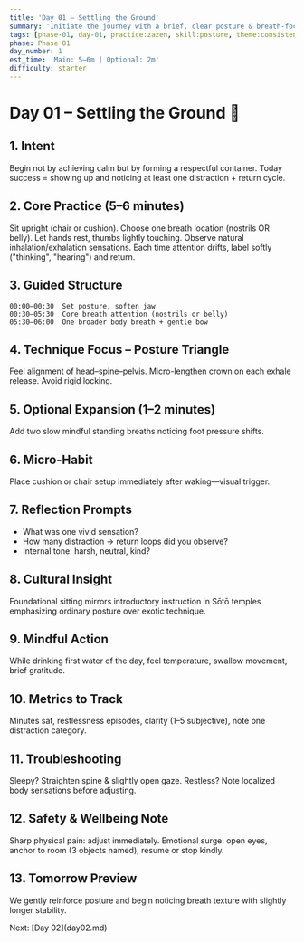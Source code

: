 ```yaml
---
title: 'Day 01 – Settling the Ground'
summary: 'Initiate the journey with a brief, clear posture & breath-focused sit establishing ritual.'
tags: [phase-01, day-01, practice:zazen, skill:posture, theme:consistency]
phase: Phase 01
day_number: 1
est_time: 'Main: 5–6m | Optional: 2m'
difficulty: starter
---
```


# Day 01 – Settling the Ground :seedling:

## 1. Intent

Begin not by achieving calm but by forming a respectful container. Today success = showing up and noticing at least one distraction + return cycle.

## 2. Core Practice (5–6 minutes)

Sit upright (chair or cushion). Choose one breath location (nostrils OR belly). Let hands rest, thumbs lightly touching. Observe natural inhalation/exhalation sensations. Each time attention drifts, label softly ("thinking", "hearing") and return.

## 3. Guided Structure

```text
00:00–00:30  Set posture, soften jaw
00:30–05:30  Core breath attention (nostrils or belly)
05:30–06:00  One broader body breath + gentle bow
```

## 4. Technique Focus – Posture Triangle

Feel alignment of head–spine–pelvis. Micro-lengthen crown on each exhale release. Avoid rigid locking.

## 5. Optional Expansion (1–2 minutes)

Add two slow mindful standing breaths noticing foot pressure shifts.

## 6. Micro-Habit

Place cushion or chair setup immediately after waking—visual trigger.

## 7. Reflection Prompts

-   What was one vivid sensation?
-   How many distraction → return loops did you observe?
-   Internal tone: harsh, neutral, kind?

## 8. Cultural Insight

Foundational sitting mirrors introductory instruction in Sōtō temples emphasizing ordinary posture over exotic technique.

## 9. Mindful Action

While drinking first water of the day, feel temperature, swallow movement, brief gratitude.

## 10. Metrics to Track

Minutes sat, restlessness episodes, clarity (1–5 subjective), note one distraction category.

## 11. Troubleshooting

Sleepy? Straighten spine & slightly open gaze. Restless? Note localized body sensations before adjusting.

## 12. Safety & Wellbeing Note

Sharp physical pain: adjust immediately. Emotional surge: open eyes, anchor to room (3 objects named), resume or stop kindly.

## 13. Tomorrow Preview

We gently reinforce posture and begin noticing breath texture with slightly longer stability.

<div class="day-nav">Next: [Day 02](day02.md)</div>
